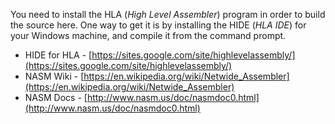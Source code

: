 You need to install the HLA (_High Level Assembler_) program in order to build the source here. One way to get it is by installing the HIDE (_HLA IDE_) for your Windows machine, and compile it from the command prompt.

- HIDE for HLA - [https://sites.google.com/site/highlevelassembly/](https://sites.google.com/site/highlevelassembly/)
- NASM Wiki - [https://en.wikipedia.org/wiki/Netwide_Assembler](https://en.wikipedia.org/wiki/Netwide_Assembler)
- NASM Docs - [http://www.nasm.us/doc/nasmdoc0.html](http://www.nasm.us/doc/nasmdoc0.html)